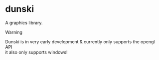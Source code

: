 # dunski
A graphics library.

> [!WARNING]
> Dunski is in very early development & currently only supports the opengl API\
> it also only supports windows!
